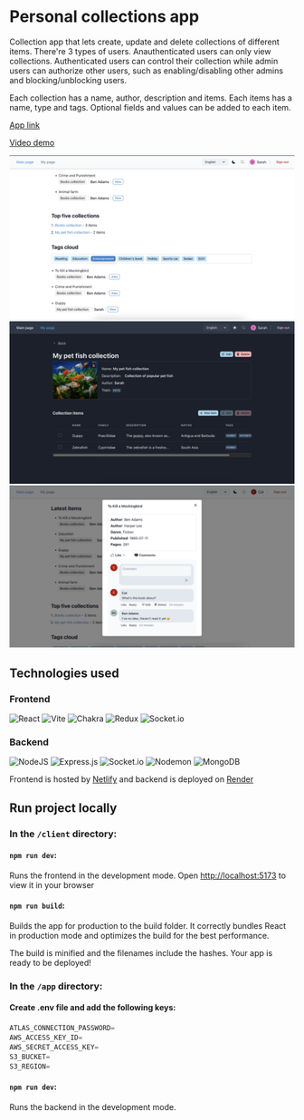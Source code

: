 # Personal collections app

Collection app that lets create, update and delete collections of different
items. There're 3 types of users. Anauthenticated users can only view
collections. Authenticated users can control their collection while admin users
can authorize other users, such as enabling/disabling other admins and
blocking/unblocking users.

Each collection has a name, author, description and items. Each items has a
name, type and tags. Optional fields and values can be added to each item.

[App link](https://personal-collections-app.netlify.app/ "Netlify")

[Video demo](https://youtube "YouTube")

![App screenshot](/app-screenshots/Screenshot%202023-10-11%20at%2019.50.41.png "Main page")
![App screenshot](/app-screenshots/Screenshot%202023-10-11%20at%2019.51.15.png "Collection page")
![App screenshot](/app-screenshots/Screenshot%202023-10-11%20at%2020.00.28.png "Items comments")

## Technologies used

### Frontend

![React](https://img.shields.io/badge/react-%2320232a.svg?style=for-the-badge&logo=react&logoColor=%2361DAFB)
![Vite](https://img.shields.io/badge/vite-%23646CFF.svg?style=for-the-badge&logo=vite&logoColor=white)
![Chakra](https://img.shields.io/badge/chakra-%234ED1C5.svg?style=for-the-badge&logo=chakraui&logoColor=white)
![Redux](https://img.shields.io/badge/redux-%23593d88.svg?style=for-the-badge&logo=redux&logoColor=white)
![Socket.io](https://img.shields.io/badge/Socket.io-black?style=for-the-badge&logo=socket.io&badgeColor=010101)

### Backend

![NodeJS](https://img.shields.io/badge/node.js-6DA55F?style=for-the-badge&logo=node.js&logoColor=white)
![Express.js](https://img.shields.io/badge/express.js-%23404d59.svg?style=for-the-badge&logo=express&logoColor=%2361DAFB)
![Socket.io](https://img.shields.io/badge/Socket.io-black?style=for-the-badge&logo=socket.io&badgeColor=010101)
![Nodemon](https://img.shields.io/badge/NODEMON-%23323330.svg?style=for-the-badge&logo=nodemon&logoColor=%BBDEAD)
![MongoDB](https://img.shields.io/badge/MongoDB-%234ea94b.svg?style=for-the-badge&logo=mongodb&logoColor=white)

Frontend is hosted by [Netlify](https://www.netlify.com/) and backend is
deployed on [Render](https://www.render.com)

## Run project locally

### In the `/client` directory:

#### `npm run dev`:

Runs the frontend in the development mode. Open
[http://localhost:5173](http://localhost:5173) to view it in your browser

#### `npm run build`:

Builds the app for production to the build folder. It correctly bundles React in
production mode and optimizes the build for the best performance.

The build is minified and the filenames include the hashes. Your app is ready to
be deployed!

### In the `/app` directory:

#### Create .env file and add the following keys:

```js
ATLAS_CONNECTION_PASSWORD=
AWS_ACCESS_KEY_ID=
AWS_SECRET_ACCESS_KEY=
S3_BUCKET=
S3_REGION=
```

#### `npm run dev`:

Runs the backend in the development mode.
